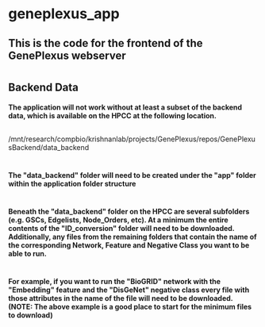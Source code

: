 # geneplexus_app
## This is the code for the frontend of the GenePlexus webserver
#
## Backend Data
#### The application will not work without at least a subset of the backend data, which is available on the HPCC at the following location.
##
/mnt/research/compbio/krishnanlab/projects/GenePlexus/repos/GenePlexusBackend/data_backend
#
#### The "data_backend" folder will need to be created under the "app" folder within the application folder structure
#
#### Beneath the "data_backend" folder on the HPCC  are several subfolders (e.g. GSCs, Edgelists, Node_Orders, etc).  At a minimum the entire contents of the "ID_conversion" folder will need to be downloaded.  Additionally, any files from the remaining folders that contain the name of the corresponding Network, Feature and Negative Class you want to be able to run.
#
#### For example, if you want to run the "BioGRID" network with the "Embedding" feature and the "DisGeNet" negative class every file with those attributes in the name of the file will need to be downloaded.  (NOTE: The above example is a good place to start for the minimum files to download) 